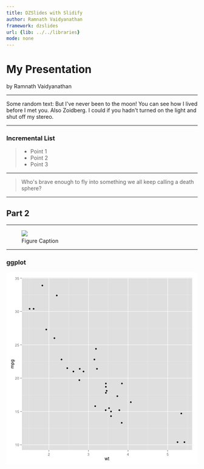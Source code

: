 ```yaml
---
title: DZSlides with Slidify
author: Ramnath Vaidyanathan
framework: dzslides
url: {lib: ../../libraries}
mode: none
---
```


# My Presentation
<footer>by Ramnath Vaidyanathan</footer>

---

Some random text: But I've never been to the moon! You can see how I lived before I met you. Also Zoidberg. I could if you hadn't turned on the light and shut off my stereo.

---

### Incremental List

> - Point 1
> - Point 2
> - Point 3

---

>Who's brave enough to fly into something we all keep calling a death sphere?

---

## Part 2

---


<div>
  <figure> 
    <img src="http://placekitten.com/g/800/600">
    <figcaption>Figure Caption</figcaption>
  </figure>
</div>

---

### ggplot

![plot of chunk unnamed-chunk-2](assets/fig/unnamed-chunk-2.png) 



